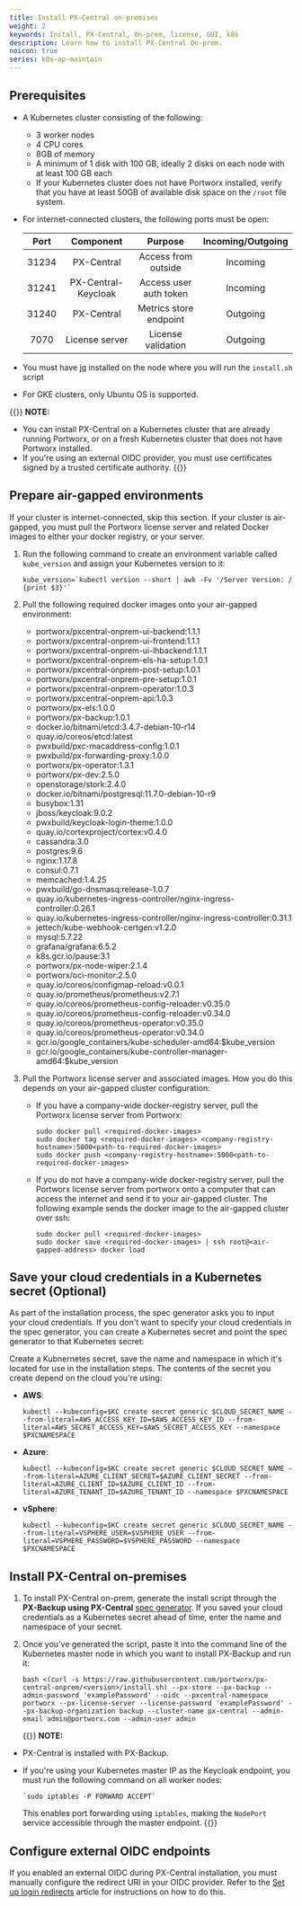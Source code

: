 ```yaml
---
title: Install PX-Central on-premises
weight: 2
keywords: Install, PX-Central, On-prem, license, GUI, k8s
description: Learn how to install PX-Central On-prem.
noicon: true
series: k8s-op-maintain
---
```


## Prerequisites

* A Kubernetes cluster consisting of the following:

    * 3 worker nodes
    * 4 CPU cores
    * 8GB of memory
    * A minimum of 1 disk with 100 GB, ideally 2 disks on each node with at least 100 GB each
    * If your Kubernetes cluster does not have Portworx installed, verify that you have at least 50GB of available disk space on the `/root` file system.
* For internet-connected clusters, the following ports must be open:

    | Port | Component | Purpose | Incoming/Outgoing |
    | :---: |:---:|:---:|:---:|
    | 31234 | PX-Central | Access from outside | Incoming |
    | 31241 | PX-Central-Keycloak | Access user auth token | Incoming |
    | 31240 | PX-Central | Metrics store endpoint | Outgoing |
    | 7070 | License server | License validation | Outgoing |
* You must have [jq](https://stedolan.github.io/jq/) installed on the node where you will run the `install.sh` script
* For GKE clusters, only Ubuntu OS is supported.

{{<info>}}
**NOTE:**

* You can install PX-Central on a Kubernetes cluster that are already running Portworx, or on a fresh Kubernetes cluster that does not have Portworx installed.
* If you're using an external OIDC provider, you must use certificates signed by a trusted certificate authority.
{{</info>}}

## Prepare air-gapped environments

If your cluster is internet-connected, skip this section. If your cluster is air-gapped, you must pull the Portworx license server and related Docker images to either your docker registry, or your server.

1. Run the following command to create an environment variable called `kube_version` and assign your Kubernetes version to it:

    ```
    kube_version=`kubectl version --short | awk -Fv '/Server Version: / {print $3}'`
    ```

2. Pull the following required docker images onto your air-gapped environment:

    * portworx/pxcentral-onprem-ui-backend:1.1.1
    * portworx/pxcentral-onprem-ui-frontend:1.1.1
    * portworx/pxcentral-onprem-ui-lhbackend:1.1.1
    * portworx/pxcentral-onprem-els-ha-setup:1.0.1
    * portworx/pxcentral-onprem-post-setup:1.0.1
    * portworx/pxcentral-onprem-pre-setup:1.0.1
    * portworx/pxcentral-onprem-operator:1.0.3
    * portworx/pxcentral-onprem-api:1.0.3
    * portworx/px-els:1.0.0
    * portworx/px-backup:1.0.1
    * docker.io/bitnami/etcd:3.4.7-debian-10-r14
    * quay.io/coreos/etcd:latest
    * pwxbuild/pxc-macaddress-config:1.0.1
    * pwxbuild/px-forwarding-proxy:1.0.0
    * portworx/px-operator:1.3.1
    * portworx/px-dev:2.5.0
    * openstorage/stork:2.4.0
    * docker.io/bitnami/postgresql:11.7.0-debian-10-r9
    * busybox:1.31
    * jboss/keycloak:9.0.2
    * pwxbuild/keycloak-login-theme:1.0.0
    * quay.io/cortexproject/cortex:v0.4.0
    * cassandra:3.0
    * postgres:9.6
    * nginx:1.17.8
    * consul:0.7.1
    * memcached:1.4.25
    * pwxbuild/go-dnsmasq:release-1.0.7
    * quay.io/kubernetes-ingress-controller/nginx-ingress-controller:0.26.1
    * quay.io/kubernetes-ingress-controller/nginx-ingress-controller:0.31.1
    * jettech/kube-webhook-certgen:v1.2.0
    * mysql:5.7.22
    * grafana/grafana:6.5.2
    * k8s.gcr.io/pause:3.1
    * portworx/px-node-wiper:2.1.4
    * portworx/oci-monitor:2.5.0
    * quay.io/coreos/configmap-reload:v0.0.1
    * quay.io/prometheus/prometheus:v2.7.1
    * quay.io/coreos/prometheus-config-reloader:v0.35.0
    * quay.io/coreos/prometheus-config-reloader:v0.34.0
    * quay.io/coreos/prometheus-operator:v0.35.0
    * quay.io/coreos/prometheus-operator:v0.34.0
    * gcr.io/google_containers/kube-scheduler-amd64:$kube_version
    * gcr.io/google_containers/kube-controller-manager-amd64:$kube_version

3. Pull the Portworx license server and associated images. How you do this depends on your air-gapped cluster configuration:

    * If you have a company-wide docker-registry server, pull the Portworx license server from Portworx:

        ```text
        sudo docker pull <required-docker-images>
        sudo docker tag <required-docker-images> <company-registry-hostname>:5000<path-to-required-docker-images>
        sudo docker push <company-registry-hostname>:5000<path-to-required-docker-images>
        ```

    * If you do not have a company-wide docker-registry server, pull the Portworx license server from portworx onto a computer that can access the internet and send it to your air-gapped cluster. The following example sends the docker image to the air-gapped cluster over ssh:

        ```text
        sudo docker pull <required-docker-images>
        sudo docker save <required-docker-images> | ssh root@<air-gapped-address> docker load
        ```

## Save your cloud credentials in a Kubernetes secret (Optional)

As part of the installation process, the spec generator asks you to input your cloud credentials. If you don't want to specify your cloud credentials in the spec generator, you can create a Kubernetes secret and point the spec generator to that Kubernetes secret:

Create a Kubnernetes secret, save the name and namespace in which it's located for use in the installation steps. The contents of the secret you create depend on the cloud you're using:

* **AWS**:

    ```text
    kubectl --kubeconfig=$KC create secret generic $CLOUD_SECRET_NAME --from-literal=AWS_ACCESS_KEY_ID=$AWS_ACCESS_KEY_ID --from-literal=AWS_SECRET_ACCESS_KEY=$AWS_SECRET_ACCESS_KEY --namespace $PXCNAMESPACE
    ```

* **Azure**:

    ```text
    kubectl --kubeconfig=$KC create secret generic $CLOUD_SECRET_NAME --from-literal=AZURE_CLIENT_SECRET=$AZURE_CLIENT_SECRET --from-literal=AZURE_CLIENT_ID=$AZURE_CLIENT_ID --from-literal=AZURE_TENANT_ID=$AZURE_TENANT_ID --namespace $PXCNAMESPACE
    ```

* **vSphere**:

    ```text
    kubectl --kubeconfig=$KC create secret generic $CLOUD_SECRET_NAME --from-literal=VSPHERE_USER=$VSPHERE_USER --from-literal=VSPHERE_PASSWORD=$VSPHERE_PASSWORD --namespace $PXCNAMESPACE
    ```


## Install PX-Central on-premises

1. To install PX-Central on-prem, generate the install script through the **PX-Backup using PX-Central** [spec generator](https://central.portworx.com/specGen/wizard). If you saved your cloud credentials as a Kubernetes secret ahead of time, enter the name and namespace of your secret.

2. Once you've generated the script, paste it into the command line of the Kubernetes master node in which you want to install PX-Backup and run it:

    ```text
    bash <(curl -s https://raw.githubusercontent.com/portworx/px-central-onprem/<version>/install.sh) --px-store --px-backup --admin-password 'examplePassword' --oidc --pxcentral-namespace portworx --px-license-server --license-password 'examplePassword' --px-backup-organization backup --cluster-name px-central --admin-email admin@portworx.com --admin-user admin
    ```

    {{<info>}}
**NOTE:**

* PX-Central is installed with PX-Backup.
* If you're using your Kubernetes master IP as the Keycloak endpoint, you must run the following command on all worker nodes:

    ```text
    `sudo iptables -P FORWARD ACCEPT`
    ```

    This enables port forwarding using `iptables`, making the `NodePort` service accessible through the master endpoint.
    {{</info>}}

## Configure external OIDC endpoints

 If you enabled an external OIDC during PX-Central installation, you must manually configure the redirect URI in your OIDC provider. Refer to the [Set up login redirects](/portworx-install-with-kubernetes/operate-and-maintain-on-kubernetes/pxcentral-onprem/set-up-login-redirects) article for instructions on how to do this.
